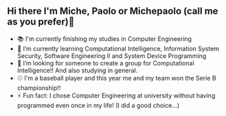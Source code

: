## Hi there I'm Miche, Paolo or Michepaolo (call me as you prefer)👋

<!--
**michepaolo/michepaolo** is a ✨ _special_ ✨ repository because its `README.md` (this file) appears on your GitHub profile.

Here are some ideas to get you started:

- 🔭 I’m currently working on ...
- 🌱 I’m currently learning ...
- 👯 I’m looking to collaborate on ...
- 🤔 I’m looking for help with ...
- 💬 Ask me about ...
- 📫 How to reach me: ...
- 😄 Pronouns: ...
- ⚡ Fun fact: ...
-->
 - 📚 I'm currently finishing my studies in Computer Engineering
 - 🌱 I’m currently learning Computational Intelligence, Information System Security, Software Engineering II and System Device Programming
 - 👯 I’m looking for someone to create a group for Computational Intelligence!! And also studying in general.
 - ⚾ I'm a baseball player and this year me and my team won the Serie B championship!!
 - ⚡ Fun fact: I chose Computer Engineering at university without having programmed even once in my life! (I did a good choice...)
